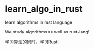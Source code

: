 # learn_algo_in_rust
learn algorithms in rust language

We study algorithms as well as rust-lang!

学习算法的同时，学习Rust!
